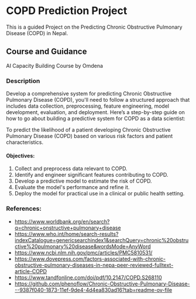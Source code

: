 # COPD Prediction Project
This is a guided Project on the Predicting Chronic Obstructive Pulmonary Disease (COPD) in Nepal.

## Course and Guidance
AI Capacity Building Course by Omdena

### Description

Develop a comprehensive system for predicting Chronic Obstructive Pulmonary Disease (COPD), you'll need to follow a structured approach that includes data collection, preprocessing, feature engineering, model development, evaluation, and deployment. Here’s a step-by-step guide on how to go about building a predictive system for COPD as a data scientist:

To predict the likelihood of a patient developing Chronic Obstructive Pulmonary Disease (COPD) based on various risk factors and patient characteristics.

#### Objectives:

1. Collect and preprocess data relevant to COPD.
2. Identify and engineer significant features contributing to COPD.
3. Develop a predictive model to estimate the risk of COPD.
4. Evaluate the model's performance and refine it.
5. Deploy the model for practical use in a clinical or public health setting.

### References:
- https://www.worldbank.org/en/search?q=chronic+onstructive+pulmonary+disease
- https://www.who.int/home/search-results?indexCatalogue=genericsearchindex1&searchQuery=chronic%20obstructive%20pulmonary%20disease&wordsMode=AnyWord
- https://www.ncbi.nlm.nih.gov/pmc/articles/PMC5810531/
- https://www.dovepress.com/factors-associated-with-chronic-obstructive-pulmonary-diseases-in-nepa-peer-reviewed-fulltext-article-COPD
- https://www.tandfonline.com/doi/pdf/10.2147/COPD.S268110
- https://github.com/phenoflow/Chronic-Obstructive-Pulmonary-Disease---9387f040-1873-11ef-9de4-4d4ea830ad16?tab=readme-ov-file
